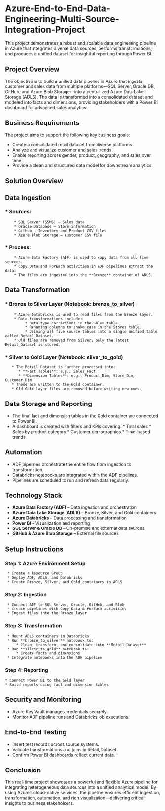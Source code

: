 # Azure-End-to-End-Data-Engineering-Multi-Source-Integration-Project

This project demonstrates a robust and scalable data engineering pipeline in Azure that integrates diverse data sources, performs transformations, and produces a unified dataset for insightful reporting through Power BI.

## Project Overview

The objective is to build a unified data pipeline in Azure that ingests customer and sales data from multiple platforms—SQL Server, Oracle DB, GitHub, and Azure Blob Storage—into a centralized Azure Data Lake Storage (ADLS). The data is transformed into a consolidated dataset and modeled into facts and dimensions, providing stakeholders with a Power BI dashboard for advanced sales analytics.

## Business Requirements

The project aims to support the following key business goals:

  * Create a consolidated retail dataset from diverse platforms.
  * Analyze and visualize customer and sales trends.
  * Enable reporting across gender, product, geography, and sales over time.
  * Provide a clean and structured data model for downstream analytics.

## Solution Overview

 ## Data Ingestion

 ### * Sources:
        * SQL Server (SSMS) – Sales data
        * Oracle Database – Store information
        * GitHub – Inventory and Product CSV files
        * Azure Blob Storage – Customer CSV file

### * Process:
        * Azure Data Factory (ADF) is used to copy data from all five sources.
        * Copy Data and ForEach activities in ADF pipelines extract the data.
        * The files are ingested into the **Bronze** container of ADLS.

## Data Transformation
 
 ### * Bronze to Silver Layer (Notebook: bronze_to_silver)
        * Azure Databricks is used to read files from the Bronze layer.
        * Data transformations include:
             * Data type corrections in the Sales table.
             * Renaming columns to snake_case in the Stores table.
             * Joining all five source tables into a single unified table called Retail_Dataset.
        * Old files are removed from Silver; only the latest Retail_Dataset is stored.

 ### * Silver to Gold Layer (Notebook: silver_to_gold)
       * The Retail_Dataset is further processed into:
          * **Fact Tables**: e.g., Sales_Fact
          * **Dimension Tables**: e.g., Product_Dim, Store_Dim, Customer_Dim
       * These are written to the Gold container.
       * Old Gold layer files are removed before writing new ones.

## Data Storage and Reporting
* The final fact and dimension tables in the Gold container are connected to Power BI.
* A dashboard is created with filters and KPIs covering:
      * Total sales
      * Sales by product category
      * Customer demographics
      * Time-based trends

## Automation
* ADF pipelines orchestrate the entire flow from ingestion to transformation.
* Databricks notebooks are integrated within the ADF pipelines.
* Pipelines are scheduled to run and refresh data regularly.

## Technology Stack
  * **Azure Data Factory (ADF)** – Data ingestion and orchestration
  * **Azure Data Lake Storage (ADLS)** – Bronze, Silver, and Gold containers
  * **Azure Databricks** – Data processing and transformation
  * **Power BI** – Visualization and reporting
  * **SQL Server & Oracle DB** – On-premise and external data sources
  * **GitHub & Azure Blob Storage** – External file sources

## Setup Instructions

### Step 1: Azure Environment Setup
     * Create a Resource Group
     * Deploy ADF, ADLS, and Databricks
     * Create Bronze, Silver, and Gold containers in ADLS

### Step 2: Ingestion
     * Connect ADF to SQL Server, Oracle, GitHub, and Blob
     * Create pipelines with Copy Data & ForEach activities
     * Ingest files into the Bronze layer

### Step 3: Transformation
     * Mount ADLS containers in Databricks
     * Run **bronze_to_silver** notebook to:
         * Clean, transform, and consolidate into **Retail_Dataset**
     * Run **silver_to_gold** notebook to:
         * Create facts and dimensions
     * Integrate notebooks into the ADF pipeline

### Step 4: Reporting
    * Connect Power BI to the Gold layer
    * Build reports using fact and dimension tables

## Security and Monitoring
   * Azure Key Vault manages credentials securely.
   * Monitor ADF pipeline runs and Databricks job executions.

## End-to-End Testing
   * Insert test records across source systems.
   * Validate transformations and joins in Retail_Dataset.
   * Confirm Power BI dashboards reflect current data.

## Conclusion

This real-time project showcases a powerful and flexible Azure pipeline for integrating heterogeneous data sources into a unified analytical model. By using Azure’s cloud-native services, the pipeline ensures efficient ingestion, transformation, automation, and rich visualization—delivering critical insights to business stakeholders.
